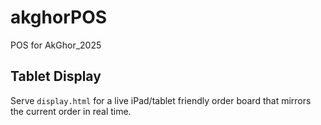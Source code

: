 # akghorPOS
POS for AkGhor_2025

## Tablet Display

Serve `display.html` for a live iPad/tablet friendly order board that mirrors the current order in real time.

